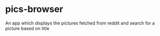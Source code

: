 # pics-browser
An app which displays the pictures fetched from reddit and search for a picture based on title
